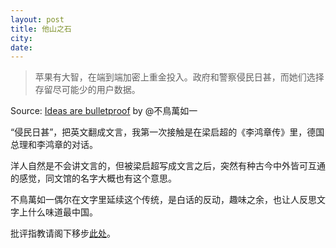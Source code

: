 ```yaml
---
layout: post
title: 他山之石
city:
date:
---
```


> 苹果有大智，在端到端加密上重金投入。政府和警察侵民日甚，而她们选择存留尽可能少的用户数据。

Source: [Ideas are bulletproof](https://blog.yitianshijie.net/2019/10/12/ideas-are-bulletproof/) by @不鳥萬如一

“侵民日甚”，把英文翻成文言，我第一次接触是在梁启超的《李鸿章传》里，德国总理和李鸿章的对话。

洋人自然是不会讲文言的，但被梁启超写成文言之后，突然有种古今中外皆可互通的感觉，同文馆的名字大概也有这个意思。

不鳥萬如一偶尔在文字里延续这个传统，是白话的反动，趣味之余，也让人反思文字上什么味道最中国。

批评指教请阁下移步[此处](https://twitter.com/wangw469/status/1271269418668929024)。
